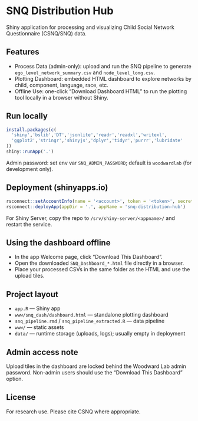 # SNQ Distribution Hub

Shiny application for processing and visualizing Child Social Network Questionnaire (CSNQ/SNQ) data.

## Features

- Process Data (admin-only): upload and run the SNQ pipeline to generate `ego_level_network_summary.csv` and `node_level_long.csv`.
- Plotting Dashboard: embedded HTML dashboard to explore networks by child, component, language, race, etc.
- Offline Use: one-click “Download Dashboard HTML” to run the plotting tool locally in a browser without Shiny.

## Run locally

```r
install.packages(c(
  'shiny','bslib','DT','jsonlite','readr','readxl','writexl',
  'ggplot2','stringr','shinyjs','dplyr','tidyr','purrr','lubridate'
))
shiny::runApp('.')
```

Admin password: set env var `SNQ_ADMIN_PASSWORD`; default is `woodwardlab` (for development only).

## Deployment (shinyapps.io)

```r
rsconnect::setAccountInfo(name = '<account>', token = '<token>', secret = '<secret>')
rsconnect::deployApp(appDir = '.', appName = 'snq-distribution-hub')
```

For Shiny Server, copy the repo to `/srv/shiny-server/<appname>/` and restart the service.

## Using the dashboard offline

- In the app Welcome page, click “Download This Dashboard”.
- Open the downloaded `SNQ_Dashboard_*.html` file directly in a browser.
- Place your processed CSVs in the same folder as the HTML and use the upload tiles.

## Project layout

- `app.R` — Shiny app
- `www/snq_dash/dashboard.html` — standalone plotting dashboard
- `snq_pipeline.rmd` / `snq_pipeline_extracted.R` — data pipeline
- `www/` — static assets
- `data/` — runtime storage (uploads, logs); usually empty in deployment

## Admin access note

Upload tiles in the dashboard are locked behind the Woodward Lab admin password. Non-admin users should use the “Download This Dashboard” option.

## License

For research use. Please cite CSNQ where appropriate.
